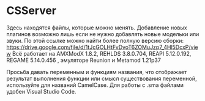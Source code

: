 # CSServer
Здесь находятся файлы, которые можно менять. Добавление новых плагинов возможно лишь если не нужно добавлять новые модельки или звуки.
По этой ссылке можно найти более полную версию сборки: https://drive.google.com/file/d/1tJcGOLHtFvDvoT6ZOMuJzp7_4Hl5DcxP/view
Всё работает на AMXModX 1.8.2, REHLDS 3.8.0.704, REAPI 5.12.0.192, REGAME 5.14.0.456 
, эмуляторе Reunion и Metamod 1.21p37

Просьба давать переменным и функциям названия, что отображает результат выполнения функции или смысл существования переменной, используйте для названий CamelCase.
Для работы с .sma файлами удобен Visual Studio Code.
